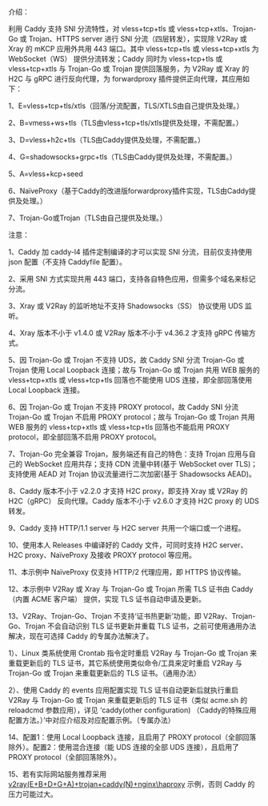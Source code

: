 介绍：

利用 Caddy 支持 SNI 分流特性，对 vless+tcp+tls 或 vless+tcp+xtls、Trojan-Go 或 Trojan、HTTPS server 进行 SNI 分流（四层转发），实现除 V2Ray 或 Xray 的 mKCP 应用外共用 443 端口。其中 vless+tcp+tls 或 vless+tcp+xtls 为 WebSocket（WS） 提供分流转发；Caddy 同时为 vless+tcp+tls 或 vless+tcp+xtls 与 Trojan-Go 或 Trojan 提供回落服务，为 V2Ray 或 Xray 的 H2C 与 gRPC 进行反向代理，为 forwardproxy 插件提供正向代理，其应用如下：

1、E=vless+tcp+tls/xtls（回落/分流配置，TLS/XTLS由自己提供及处理。）

2、B=vmess+ws+tls（TLS由vless+tcp+tls/xtls提供及处理，不需配置。）

3、D=vless+h2c+tls（TLS由Caddy提供及处理，不需配置。）

4、G=shadowsocks+grpc+tls（TLS由Caddy提供及处理，不需配置。）

5、A=vless+kcp+seed

6、NaïveProxy（基于Caddy的改进版forwardproxy插件实现，TLS由Caddy提供及处理。）

7、Trojan-Go或Trojan（TLS由自己提供及处理。）

注意：

1、Caddy 加 caddy-l4 插件定制编译的才可以实现 SNI 分流，目前仅支持使用 json 配置（不支持 Caddyfile 配置）。

2、采用 SNI 方式实现共用 443 端口，支持各自特色应用，但需多个域名来标记分流。

3、Xray 或 V2Ray 的监听地址不支持 Shadowsocks（SS） 协议使用 UDS 监听。

4、Xray 版本不小于 v1.4.0 或 V2Ray 版本不小于 v4.36.2 才支持 gRPC 传输方式。

5、因 Trojan-Go 或 Trojan 不支持 UDS，故 Caddy SNI 分流 Trojan-Go 或 Trojan 使用 Local Loopback 连接；故与 Trojan-Go 或 Trojan 共用 WEB 服务的 vless+tcp+xtls 或 vless+tcp+tls 回落也不能使用 UDS 连接，即全部回落使用 Local Loopback 连接。

6、因 Trojan-Go 或 Trojan 不支持 PROXY protocol，故 Caddy SNI 分流 Trojan-Go 或 Trojan 不启用 PROXY protocol；故与 Trojan-Go 或 Trojan 共用 WEB 服务的 vless+tcp+xtls 或 vless+tcp+tls 回落也不能启用 PROXY protocol，即全部回落不启用 PROXY protocol。

7、Trojan-Go 完全兼容 Trojan，服务端还有自己的特色：支持 Trojan 应用与自己的 WebSocket 应用共存；支持 CDN 流量中转(基于 WebSocket over TLS)；支持使用 AEAD 对 Trojan 协议流量进行二次加密(基于 Shadowsocks AEAD)。

8、Caddy 版本不小于 v2.2.0 才支持 H2C proxy，即支持 Xray 或 V2Ray 的 H2C（gRPC） 反向代理。Caddy 版本不小于 v2.6.0 才支持 H2C proxy 的 UDS 转发。

9、Caddy 支持 HTTP/1.1 server 与 H2C server 共用一个端口或一个进程。

10、使用本人 Releases 中编译好的 Caddy 文件，可同时支持 H2C server、H2C proxy、NaïveProxy 及接收 PROXY protocol 等应用。

11、本示例中 NaïveProxy 仅支持 HTTP/2 代理应用，即 HTTPS 协议传输。

12、本示例中 V2Ray 或 Xray 与 Trojan-Go 或 Trojan 所需 TLS 证书由 Caddy（内置 ACME 客户端） 提供，实现 TLS 证书自动申请及更新。

13、V2Ray、Trojan-Go、Trojan 不支持‘证书热更新’功能，即 V2Ray、Trojan-Go、Trojan 不会自动识别 TLS 证书更新并重载 TLS 证书，之前可使用通用办法解决，现在可选择 Caddy 的专属办法解决了。

1）、Linux 类系统使用 Crontab 指令定时重启 V2Ray 与 Trojan-Go 或 Trojan 来重载更新后的 TLS 证书，其它系统使用类似命令/工具来定时重启 V2Ray 与 Trojan-Go 或 Trojan 来重载更新后的 TLS 证书。（通用办法）

2）、使用 Caddy 的 events 应用配置实现 TLS 证书自动更新后就执行重启 V2Ray 与 Trojan-Go 或 Trojan 来重载更新后的 TLS 证书（类似 acme.sh 的 reloadcmd 参数应用），详见 ‘caddy(other configuration) （Caddy的特殊应用配置方法。）’中对应介绍及对应配置示例。（专属办法）

14、配置1：使用 Local Loopback 连接，且启用了 PROXY protocol（全部回落除外）。配置2：使用混合连接（能 UDS 连接的全部 UDS 连接），且启用了 PROXY protocol（全部回落除外）。

15、若有实际网站服务推荐采用 [v2ray(E+B+D+G+A)+trojan+caddy(N)+nginx\haproxy](https://github.com/lxhao61/integrated-examples/tree/main/v2ray(E%2BB%2BD%2BG%2BA)%2Btrojan%2Bcaddy(N)%2Bnginx%5Chaproxy) 示例，否则 Caddy 的压力可能过大。
